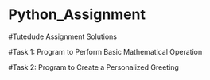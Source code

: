 # Python_Assignment

#Tutedude Assignment Solutions

#Task 1: Program to Perform Basic Mathematical Operation

#Task 2: Program to Create a Personalized Greeting
